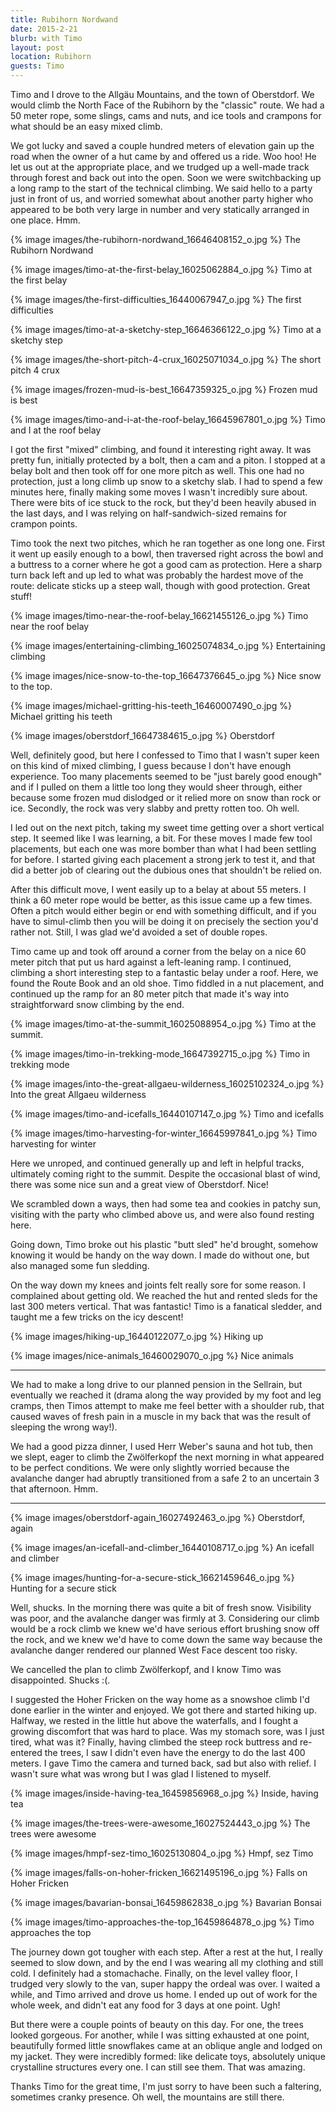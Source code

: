 ```yaml
---
title: Rubihorn Nordwand
date: 2015-2-21
blurb: with Timo
layout: post
location: Rubihorn
guests: Timo
---
```


Timo and I drove to the Allgäu Mountains, and the town of Oberstdorf. We would
climb the North Face of the Rubihorn by the "classic" route. We had a 50 meter
rope, some slings, cams and nuts, and ice tools and crampons for what should be
an easy mixed climb.

We got lucky and saved a couple hundred meters of elevation gain up the road
when the owner of a hut came by and offered us a ride. Woo hoo! He let us out at
the appropriate place, and we trudged up a well-made track through forest and
back out into the open. Soon we were switchbacking up a long ramp to the start
of the technical climbing. We said hello to a party just in front of us, and
worried somewhat about another party higher who appeared to be both very large
in number and very statically arranged in one place. Hmm.

{% image images/the-rubihorn-nordwand_16646408152_o.jpg %}
The Rubihorn Nordwand


{% image images/timo-at-the-first-belay_16025062884_o.jpg %}
Timo at the first belay


{% image images/the-first-difficulties_16440067947_o.jpg %}
The first difficulties


{% image images/timo-at-a-sketchy-step_16646366122_o.jpg %}
Timo at a sketchy step



{% image images/the-short-pitch-4-crux_16025071034_o.jpg %}
The short pitch 4 crux



{% image images/frozen-mud-is-best_16647359325_o.jpg %}
Frozen mud is best




{% image images/timo-and-i-at-the-roof-belay_16645967801_o.jpg %}
Timo and I at the roof belay



I got the first "mixed" climbing, and found it interesting right away. It was
pretty fun, initially protected by a bolt, then a cam and a piton. I stopped at
a belay bolt and then took off for one more pitch as well. This one had no
protection, just a long climb up snow to a sketchy slab. I had to spend a few
minutes here, finally making some moves I wasn't incredibly sure about. There
were bits of ice stuck to the rock, but they'd been heavily abused in the last
days, and I was relying on half-sandwich-sized remains for crampon points.

Timo took the next two pitches, which he ran together as one long one. First it
went up easily enough to a bowl, then traversed right across the bowl and a
buttress to a corner where he got a good cam as protection. Here a sharp turn
back left and up led to what was probably the hardest move of the route:
delicate sticks up a steep wall, though with good protection. Great stuff!

{% image images/timo-near-the-roof-belay_16621455126_o.jpg %}
Timo near the roof belay



{% image images/entertaining-climbing_16025074834_o.jpg %}
Entertaining climbing


{% image images/nice-snow-to-the-top_16647376645_o.jpg %}
Nice snow to the top.



{% image images/michael-gritting-his-teeth_16460007490_o.jpg %}
Michael gritting his teeth



{% image images/oberstdorf_16647384615_o.jpg %}
Oberstdorf




Well, definitely good, but here I confessed to Timo that I wasn't super keen on
this kind of mixed climbing, I guess because I don't have enough experience. Too
many placements seemed to be "just barely good enough" and if I pulled on them a
little too long they would sheer through, either because some frozen mud
dislodged or it relied more on snow than rock or ice. Secondly, the rock was
very slabby and pretty rotten too. Oh well.

I led out on the next pitch, taking my sweet time getting over a short vertical
step. It seemed like I was learning, a bit. For these moves I made few tool
placements, but each one was more bomber than what I had been settling for
before. I started giving each placement a strong jerk to test it, and that did a
better job of clearing out the dubious ones that shouldn't be relied on.

After this difficult move, I went easily up to a belay at about 55 meters. I
think a 60 meter rope would be better, as this issue came up a few times. Often
a pitch would either begin or end with something difficult, and if you have to
simul-climb then you will be doing it on precisely the section you'd rather
not. Still, I was glad we'd avoided a set of double ropes.

Timo came up and took off around a corner from the belay on a nice 60 meter
pitch that put us hard against a left-leaning ramp. I continued, climbing a
short interesting step to a fantastic belay under a roof. Here, we found the
Route Book and an old shoe. Timo fiddled in a nut placement, and continued up
the ramp for an 80 meter pitch that made it's way into straightforward snow
climbing by the end.

{% image images/timo-at-the-summit_16025088954_o.jpg %}
Timo at the summit.



{% image images/timo-in-trekking-mode_16647392715_o.jpg %}
Timo in trekking mode


{% image images/into-the-great-allgaeu-wilderness_16025102324_o.jpg %}
Into the great Allgaeu wilderness


{% image images/timo-and-icefalls_16440107147_o.jpg %}
Timo and icefalls



{% image images/timo-harvesting-for-winter_16645997841_o.jpg %}
Timo harvesting for winter




Here we unroped, and continued generally up and left in helpful tracks,
ultimately coming right to the summit. Despite the occasional blast of wind,
there was some nice sun and a great view of Oberstdorf. Nice!

We scrambled down a ways, then had some tea and cookies in patchy sun, visiting
with the party who climbed above us, and were also found resting here.

Going down, Timo broke out his plastic "butt sled" he'd brought, somehow knowing
it would be handy on the way down. I made do without one, but also managed some
fun sledding.

On the way down my knees and joints felt really sore for some reason. I
complained about getting old. We reached the hut and rented sleds for the last
300 meters vertical. That was fantastic! Timo is a fanatical sledder, and taught
me a few tricks on the icy descent!

{% image images/hiking-up_16440122077_o.jpg %}
Hiking up



{% image images/nice-animals_16460029070_o.jpg %}
Nice animals



---

We had to make a long drive to our planned pension in the Sellrain, but
eventually we reached it (drama along the way provided by my foot and leg
cramps, then Timos attempt to make me feel better with a shoulder rub, that
caused waves of fresh pain in a muscle in my back that was the result of
sleeping the wrong way!).

We had a good pizza dinner, I used Herr Weber's sauna and hot tub, then we
slept, eager to climb the Zwölferkopf the next morning in what appeared to be
perfect conditions. We were only slightly worried because the avalanche danger
had abruptly transitioned from a safe 2 to an uncertain 3 that afternoon. Hmm.

---

{% image images/oberstdorf-again_16027492463_o.jpg %}
Oberstdorf, again



{% image images/an-icefall-and-climber_16440108717_o.jpg %}
An icefall and climber



{% image images/hunting-for-a-secure-stick_16621459646_o.jpg %}
Hunting for a secure stick



Well, shucks. In the morning there was quite a bit of fresh snow. Visibility was
poor, and the avalanche danger was firmly at 3. Considering our climb would be a
rock climb we knew we'd have serious effort brushing snow off the rock, and we
knew we'd have to come down the same way because the avalanche danger rendered
our planned West Face descent too risky.

We cancelled the plan to climb Zwölferkopf, and I know Timo was
disappointed. Shucks :(.

I suggested the Hoher Fricken on the way home as a snowshoe climb I'd done
earlier in the winter and enjoyed. We got there and started hiking up. Halfway,
we rested in the little hut above the waterfalls, and I fought a growing
discomfort that was hard to place. Was my stomach sore, was I just tired, what
was it? Finally, having climbed the steep rock buttress and re-entered the
trees, I saw I didn't even have the energy to do the last 400 meters. I gave
Timo the camera and turned back, sad but also with relief. I wasn't sure what
was wrong but I was glad I listened to myself.

{% image images/inside-having-tea_16459856968_o.jpg %}
Inside, having tea


{% image images/the-trees-were-awesome_16027524443_o.jpg %}
The trees were awesome


{% image images/hmpf-sez-timo_16025130804_o.jpg %}
Hmpf, sez Timo



{% image images/falls-on-hoher-fricken_16621495196_o.jpg %}
Falls on Hoher Fricken



{% image images/bavarian-bonsai_16459862838_o.jpg %}
Bavarian Bonsai


{% image images/timo-approaches-the-top_16459864878_o.jpg %}
Timo approaches the top


The journey down got tougher with each step. After a rest at the hut, I really
seemed to slow down, and by the end I was wearing all my clothing and still
cold. I definitely had a stomachache. Finally, on the level valley floor, I
trudged very slowly to the van, super happy the ordeal was over. I waited a
while, and Timo arrived and drove us home. I ended up out of work for the whole
week, and didn't eat any food for 3 days at one point. Ugh!

But there were a couple points of beauty on this day. For one, the trees looked
gorgeous. For another, while I was sitting exhausted at one point, beautifully
formed little snowflakes came at an oblique angle and lodged on my jacket. They
were incredibly formed: like delicate toys, absolutely unique crystalline
structures every one. I can still see them. That was amazing.

Thanks Timo for the great time, I'm just sorry to have been such a faltering,
sometimes cranky presence. Oh well, the mountains are still there.





